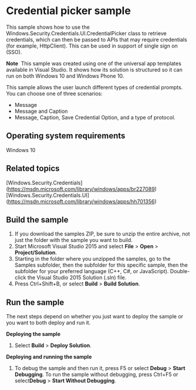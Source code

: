 <!---
  category: IdentitySecurityAndEncryption
  samplefwlink: http://go.microsoft.com/fwlink/p/?LinkId=620526&clcid=0x409
--->

# Credential picker sample

This sample shows how to use the Windows.Security.Credentials.UI.CredentialPicker class to retrieve credentials, which can then be passed to APIs that may require credentials (for example, HttpClient). This can be used in support of single sign on (SSO).

**Note**  This sample was created using one of the universal app templates available in Visual Studio. It shows how its solution is structured so it can run on both Windows 10 and Windows Phone 10.

This sample allows the user launch different types of credential prompts. You can choose one of three scenarios: 
- Message
- Message and Caption
- Message, Caption, Save Credential Option, and a type of protocol.

Operating system requirements
-----------------------------

Windows 10

Related topics
---------------

[Windows.Security.Credentials] (https://msdn.microsoft.com/library/windows/apps/br227089)
[Windows.Security.Credentials.UI] (https://msdn.microsoft.com/library/windows/apps/hh701356)

Build the sample
----------------

1. If you download the samples ZIP, be sure to unzip the entire archive, not just the folder with the sample you want to build. 
2. Start Microsoft Visual Studio 2015 and select **File** \> **Open** \> **Project/Solution**.
3. Starting in the folder where you unzipped the samples, go to the Samples subfolder, then the subfolder for this specific sample, then the subfolder for your preferred language (C++, C#, or JavaScript). Double-click the Visual Studio 2015 Solution (.sln) file.
4. Press Ctrl+Shift+B, or select **Build** \> **Build Solution**.

Run the sample
--------------

The next steps depend on whether you just want to deploy the sample or you want to both deploy and run it.

**Deploying the sample**

1.  Select **Build** \> **Deploy Solution**.

**Deploying and running the sample**

1.  To debug the sample and then run it, press F5 or select **Debug** \> **Start Debugging**. To run the sample without debugging, press Ctrl+F5 or select**Debug** \> **Start Without Debugging**.